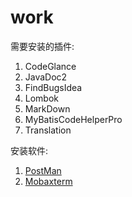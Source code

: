 # work
需要安装的插件:
1. CodeGlance
2. JavaDoc2
3. FindBugsIdea
4. Lombok
5. MarkDown
6. MyBatisCodeHelperPro
7. Translation 

安装软件:
1. [PostMan](https://www.postman.com/downloads/)
2. [Mobaxterm](https://mobaxterm.mobatek.net/download.html)